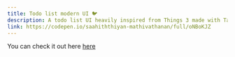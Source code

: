 ```yaml
---
title: Todo list modern UI 🐦
description: A todo list UI heavily inspired from Things 3 made with TailwindCSS.
link: https://codepen.io/saahiththiyan-mathivathanan/full/oNBoKJZ
---
```


You can check it out here [here](https://codepen.io/saahiththiyan-mathivathanan/full/oNBoKJZ)
